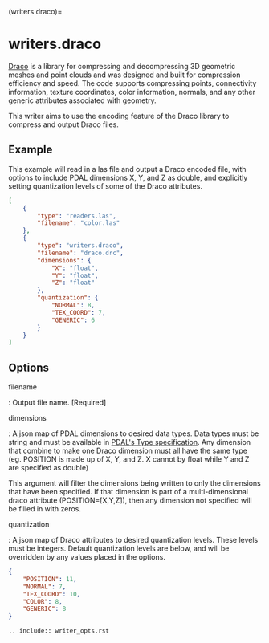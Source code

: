(writers.draco)=

# writers.draco

[Draco] is a library for compressing and decompressing 3D geometric meshes and
point clouds and was designed and built for compression efficiency and speed.
The code supports compressing points, connectivity information, texture coordinates,
color information, normals, and any other generic attributes associated with geometry.

This writer aims to use the encoding feature of the Draco library to compress and
output Draco files.

## Example

This example will read in a las file and output a Draco encoded file, with options
to include PDAL dimensions X, Y, and Z as double, and explicitly setting quantization
levels of some of the Draco attributes.

```json
[
    {
        "type": "readers.las",
        "filename": "color.las"
    },
    {
        "type": "writers.draco",
        "filename": "draco.drc",
        "dimensions": {
            "X": "float",
            "Y": "float",
            "Z": "float"
        },
        "quantization": {
            "NORMAL": 8,
            "TEX_COORD": 7,
            "GENERIC": 6
        }
    }
]
```

## Options

filename

: Output file name. \[Required\]

dimensions

: A json map of PDAL dimensions to desired data types. Data types must be string
  and must be available in [PDAL's Type specification]. Any dimension that
  combine to make one Draco dimension must all have the same type (eg. POSITION is
  made up of X, Y, and Z. X cannot by float while Y and Z are specified as double)

  This argument will filter the dimensions being written to only the dimensions
  that have been specified. If that dimension is part of a multi-dimensional
  draco attribute (POSITION=\[X,Y,Z\]), then any dimension not specified will be
  filled in with zeros.

quantization

: A json map of Draco attributes to desired quantization levels. These levels
  must be integers. Default quantization levels are below, and will be
  overridden by any values placed in the options.

```json
{
    "POSITION": 11,
    "NORMAL": 7,
    "TEX_COORD": 10,
    "COLOR": 8,
    "GENERIC": 8
}
```

```{eval-rst}
.. include:: writer_opts.rst
```

[draco]: https://github.com/google/draco
[pdal's type specification]: https://github.com/PDAL/PDAL/blob/master/pdal/DimUtil.hpp

